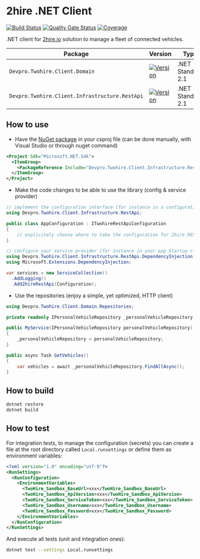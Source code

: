 ﻿# 2hire .NET Client

[![Build Status](https://dev.azure.com/devprofr/open-source/_apis/build/status/libraries/2hire-dotnet-client-ci?branchName=master)](https://dev.azure.com/devprofr/open-source/_build/latest?definitionId=33&branchName=master)
[![Quality Gate Status](https://sonarcloud.io/api/project_badges/measure?project=devpro.2hire.dotnetclient&metric=alert_status)](https://sonarcloud.io/dashboard?id=devpro.2hire.dotnetclient)
[![Coverage](https://sonarcloud.io/api/project_badges/measure?project=devpro.2hire.dotnetclient&metric=coverage)](https://sonarcloud.io/dashboard?id=devpro.2hire.dotnetclient)

.NET client for [2hire.io](https://2hire.io/) solution to manage a fleet of connected vehicles.

Package | Version | Type
------- | ------- | ----
`Devpro.Twohire.Client.Domain` | [![Version](https://img.shields.io/nuget/v/Devpro.Twohire.Client.Domain.svg)](https://www.nuget.org/packages/Devpro.Twohire.Client.Domain/) | .NET Standard 2.1
`Devpro.Twohire.Client.Infrastructure.RestApi` | [![Version](https://img.shields.io/nuget/v/Devpro.Twohire.Client.Infrastructure.RestApi.svg)](https://www.nuget.org/packages/Devpro.Twohire.Client.Infrastructure.RestApi/) | .NET Standard 2.1

## How to use

- Have the [NuGet package](https://www.nuget.org/packages/Devpro.Twohire.Client.Infrastructure.RestApi) in your csproj file (can be done manually, with Visual Studio or through nuget command)

```xml
<Project Sdk="Microsoft.NET.Sdk">
  <ItemGroup>
    <PackageReference Include="Devpro.Twohire.Client.Infrastructure.RestApi" Version="X.Y.Z" />
  </ItemGroup>
</Project>
```

- Make the code changes to be able to use the library (config & service provider)

```csharp
// implement the configuration interface (for instance in a configuration class in your app project)
using Devpro.Twohire.Client.Infrastructure.RestApi;

public class AppConfiguration : ITwohireRestApiConfiguration
{
    // explicitely choose where to take the configuration for 2hire REST API (this is the responibility of the app, not the library)
}

// configure your service provider (for instance in your app Startup class)
using Devpro.Twohire.Client.Infrastructure.RestApi.DependencyInjection;
using Microsoft.Extensions.DependencyInjection;

var services = new ServiceCollection()
  .AddLogging()
  .Add2hireRestApi(Configuration);
```

- Use the repositories (enjoy a simple, yet optimized, HTTP client)

```csharp
using Devpro.Twohire.Client.Domain.Repositories;

private readonly IPersonalVehicleRepository _personalVehicleRepository;

public MyService(IPersonalVehicleRepository personalVehicleRepository)
{
    _personalVehicleRepository = personalVehicleRepository;
}

public async Task GetVehicles()
{
    var vehicles = await _personalVehicleRepository.FindAllAsync();
}
```

## How to build

```bash
dotnet restore
dotnet build
```

## How to test

For integration tests, to manage the configuration (secrets) you can create a file at the root directory called `Local.runsettings` or define them as environment variables:

```xml
<?xml version="1.0" encoding="utf-8"?>
<RunSettings>
  <RunConfiguration>
    <EnvironmentVariables>
      <TwoHire_Sandbox_BaseUrl>xxx</TwoHire_Sandbox_BaseUrl>
      <TwoHire_Sandbox_ApiVersion>xxx</TwoHire_Sandbox_ApiVersion>
      <TwoHire_Sandbox_ServiceToken>xxx</TwoHire_Sandbox_ServiceToken>
      <TwoHire_Sandbox_Username>xxx</TwoHire_Sandbox_Username>
      <TwoHire_Sandbox_Password>xxx</TwoHire_Sandbox_Password>
    </EnvironmentVariables>
  </RunConfiguration>
</RunSettings>
```

And execute all tests (unit and integration ones):

```bash
dotnet test --settings Local.runsettings
```
